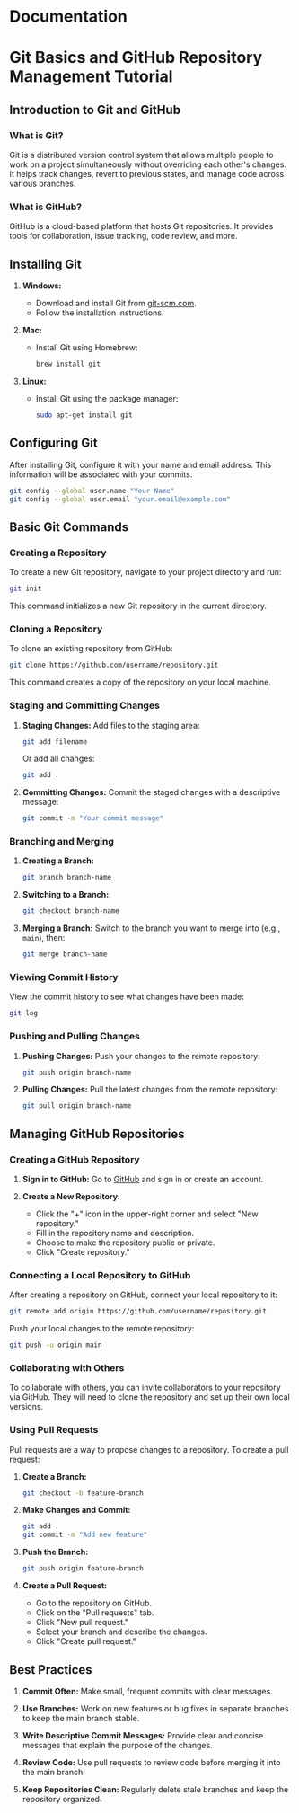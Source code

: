 # Documentation
# Git Basics and GitHub Repository Management Tutorial
## Introduction to Git and GitHub
### What is Git?
Git is a distributed version control system that allows multiple people to work on a project simultaneously without overriding each other's changes. It helps track changes, revert to previous states, and manage code across various branches.

### What is GitHub?
GitHub is a cloud-based platform that hosts Git repositories. It provides tools for collaboration, issue tracking, code review, and more.

## Installing Git
1. **Windows:**
   - Download and install Git from [git-scm.com](https://git-scm.com/).
   - Follow the installation instructions.

2. **Mac:**
   - Install Git using Homebrew:
     ```bash
     brew install git
     ```

3. **Linux:**
   - Install Git using the package manager:
     ```bash
     sudo apt-get install git
     ```

## Configuring Git

After installing Git, configure it with your name and email address. This information will be associated with your commits.

```bash
git config --global user.name "Your Name"
git config --global user.email "your.email@example.com"
```

## Basic Git Commands

### Creating a Repository

To create a new Git repository, navigate to your project directory and run:

```bash
git init
```

This command initializes a new Git repository in the current directory.

### Cloning a Repository

To clone an existing repository from GitHub:

```bash
git clone https://github.com/username/repository.git
```

This command creates a copy of the repository on your local machine.

### Staging and Committing Changes

1. **Staging Changes:**
   Add files to the staging area:

   ```bash
   git add filename
   ```

   Or add all changes:

   ```bash
   git add .
   ```

2. **Committing Changes:**
   Commit the staged changes with a descriptive message:

   ```bash
   git commit -m "Your commit message"
   ```

### Branching and Merging

1. **Creating a Branch:**
   ```bash
   git branch branch-name
   ```

2. **Switching to a Branch:**
   ```bash
   git checkout branch-name
   ```

3. **Merging a Branch:**
   Switch to the branch you want to merge into (e.g., `main`), then:

   ```bash
   git merge branch-name
   ```

### Viewing Commit History

View the commit history to see what changes have been made:

```bash
git log
```

### Pushing and Pulling Changes

1. **Pushing Changes:**
   Push your changes to the remote repository:

   ```bash
   git push origin branch-name
   ```

2. **Pulling Changes:**
   Pull the latest changes from the remote repository:

   ```bash
   git pull origin branch-name
   ```

## Managing GitHub Repositories

### Creating a GitHub Repository

1. **Sign in to GitHub:**
   Go to [GitHub](https://github.com/) and sign in or create an account.

2. **Create a New Repository:**
   - Click the "+" icon in the upper-right corner and select "New repository."
   - Fill in the repository name and description.
   - Choose to make the repository public or private.
   - Click "Create repository."

### Connecting a Local Repository to GitHub

After creating a repository on GitHub, connect your local repository to it:

```bash
git remote add origin https://github.com/username/repository.git
```

Push your local changes to the remote repository:

```bash
git push -u origin main
```

### Collaborating with Others

To collaborate with others, you can invite collaborators to your repository via GitHub. They will need to clone the repository and set up their own local versions.

### Using Pull Requests

Pull requests are a way to propose changes to a repository. To create a pull request:

1. **Create a Branch:**
   ```bash
   git checkout -b feature-branch
   ```

2. **Make Changes and Commit:**
   ```bash
   git add .
   git commit -m "Add new feature"
   ```

3. **Push the Branch:**
   ```bash
   git push origin feature-branch
   ```

4. **Create a Pull Request:**
   - Go to the repository on GitHub.
   - Click on the "Pull requests" tab.
   - Click "New pull request."
   - Select your branch and describe the changes.
   - Click "Create pull request."

## Best Practices

1. **Commit Often:**
   Make small, frequent commits with clear messages.

2. **Use Branches:**
   Work on new features or bug fixes in separate branches to keep the main branch stable.

3. **Write Descriptive Commit Messages:**
   Provide clear and concise messages that explain the purpose of the changes.

4. **Review Code:**
   Use pull requests to review code before merging it into the main branch.

5. **Keep Repositories Clean:**
   Regularly delete stale branches and keep the repository organized.

